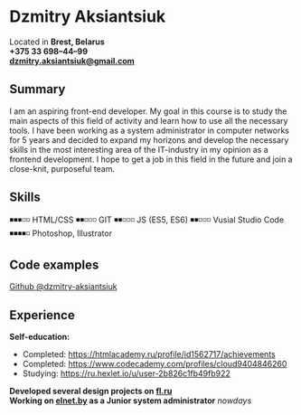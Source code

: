 # Dzmitry Aksiantsiuk

Located in **Brest, Belarus**  
**+375 33 698–44–99  
dzmitry.aksiantsiuk@gmail.com**
## Summary

I am an aspiring front-end developer. My goal in this course is to study the main aspects of this field of activity and learn how to use all the necessary tools. I have been working as a system administrator in computer networks for 5 years and decided to expand my horizons and develop the necessary skills in the most interesting area of the IT-industry in my opinion as a frontend development. I hope to get a job in this field in the future and join a close-knit, purposeful team.
## Skills

◾◾◾◽◽ HTML/CSS
◾◾◽◽◽ GIT
◾◾◽◽◽ JS (ES5, ES6)
◾◾◽◽◽ Vusial Studio Code
◾◾◾◾◽ Photoshop, Illustrator
## Code examples

[Github @dzmitry-aksiantsiuk](https://github.com/dzmitry-aksiantsiuk)
## Experience

**Self-education:**
* Completed: https://htmlacademy.ru/profile/id1562717/achievements
* Completed: https://www.codecademy.com/profiles/cloud9404846260
* Studying: https://ru.hexlet.io/u/user-2b826c1fb49fb922

**Developed several design projects on [fl.ru](https://www.fl.ru/users/ip_train/)**  
**Working on [elnet.by](http://elnet.by/) as a Junior system administrator** *nowdays*
